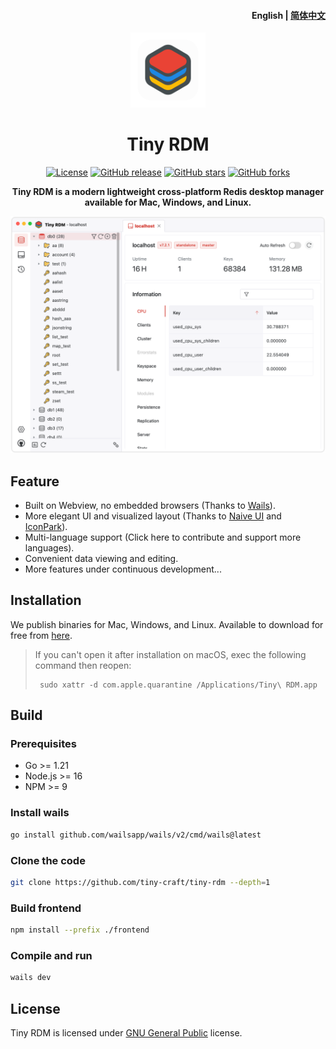 <h4 align="right"><strong>English</strong> | <a href="https://github.com/tiny-craft/tiny-rdm/blob/main/README_zh.md">简体中文</a></h4>
<div align="center">
<a href="https://github.com/tiny-craft/tiny-rdm/"><img src="build/appicon.png" width="120"/></a>
</div>
<h1 align="center">Tiny RDM</h1>
<div align="center">

[![License](https://img.shields.io/github/license/tiny-craft/tiny-rdm)](https://github.com/tiny-craft/tiny-rdm/blob/main/LICENSE)
[![GitHub release](https://img.shields.io/github/release/tiny-craft/tiny-rdm)](https://github.com/tiny-craft/tiny-rdm/releases)
[![GitHub stars](https://img.shields.io/github/stars/tiny-craft/tiny-rdm)](https://github.com/tiny-craft/tiny-rdm/stargazers)
[![GitHub forks](https://img.shields.io/github/forks/tiny-craft/tiny-rdm)](https://github.com/tiny-craft/tiny-rdm/fork)

<strong>Tiny RDM is a modern lightweight cross-platform Redis desktop manager available for Mac, Windows, and Linux.</strong>
</div>

![](screenshots/light_en.png)

## Feature

* Built on Webview, no embedded browsers (Thanks to [Wails](https://github.com/wailsapp/wails)).
* More elegant UI and visualized layout (Thanks to [Naive UI](https://github.com/tusen-ai/naive-ui)
  and [IconPark](https://iconpark.oceanengine.com)).
* Multi-language support (Click here to contribute and support more languages).
* Convenient data viewing and editing.
* More features under continuous development...

## Installation

We publish binaries for Mac, Windows, and Linux.
Available to download for free from [here](https://github.com/tiny-craft/tiny-rdm/releases).

> If you can't open it after installation on macOS, exec the following command then reopen:
> ``` shell
>  sudo xattr -d com.apple.quarantine /Applications/Tiny\ RDM.app
> ```

## Build
### Prerequisites
* Go >= 1.21
* Node.js >= 16
* NPM >= 9

### Install wails
```bash
go install github.com/wailsapp/wails/v2/cmd/wails@latest
```

### Clone the code
```bash
git clone https://github.com/tiny-craft/tiny-rdm --depth=1
```

### Build frontend
```bash
npm install --prefix ./frontend
```

### Compile and run
```bash
wails dev
```

## License

Tiny RDM is licensed under [GNU General Public](/LICENSE) license.
